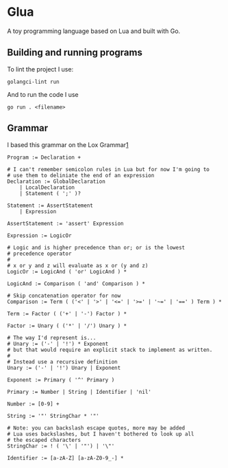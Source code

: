 
# Glua

A toy programming language based on Lua and built with Go.

## Building and running programs

To lint the project I use:

```
golangci-lint run
```

And to run the code I use

```
go run . <filename>
```

## Grammar

I based this grammar on the Lox Grammar[1]

```
Program := Declaration +

# I can't remember semicolon rules in Lua but for now I'm going to
# use them to deliniate the end of an expression
Declaration := GlobalDeclaration
    | LocalDeclaration
    | Statement ( ';' )?

Statement := AssertStatement
    | Expression

AssertStatement := 'assert' Expression

Expression := LogicOr

# Logic and is higher precedence than or; or is the lowest
# precedence operator
#
# x or y and z will evaluate as x or (y and z)
LogicOr := LogicAnd ( 'or' LogicAnd ) *

LogicAnd := Comparison ( 'and' Comparison ) *

# Skip concatenation operator for now
Comparison := Term ( ('<' | '>' | '<=' | '>=' | '~=' | '==' ) Term ) *

Term := Factor ( ('+' | '-') Factor ) *

Factor := Unary ( ('*' | '/') Unary ) *

# The way I'd represent is...
# Unary := ('-' | '!') * Exponent
# but that would require an explicit stack to implement as written.
#
# Instead use a recursive definition
Unary := ('-' | '!') Unary | Exponent

Exponent := Primary ( '^' Primary )

Primary := Number | String | Identifier | 'nil'

Number := [0-9] +

String := '"' StringChar * '"'

# Note: you can backslash escape quotes, more may be added
# Lua uses backslashes, but I haven't bothered to look up all
# the escaped characters
StringChar := ! ( '\' | '"') | '\"'

Identifier := [a-zA-Z] [a-zA-Z0-9_-] *
```

[1]: https://craftinginterpreters.com/appendix-i.html